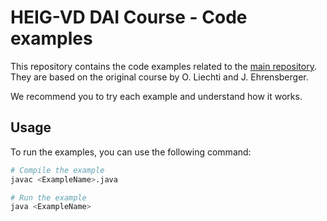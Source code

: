 # HEIG-VD DAI Course - Code examples

This repository contains the code examples related to the [main repository](https://github.com/heig-vd-dai-course/heig-vd-dai-course). They are based on the original course by O. Liechti and J. Ehrensberger.

We recommend you to try each example and understand how it works.

## Usage

To run the examples, you can use the following command:

```bash
# Compile the example
javac <ExampleName>.java

# Run the example
java <ExampleName>
```
